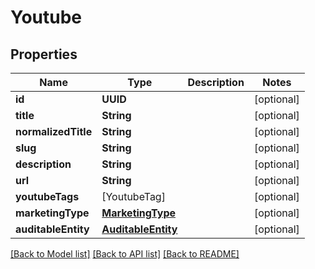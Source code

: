# Youtube

## Properties
Name | Type | Description | Notes
------------ | ------------- | ------------- | -------------
**id** | **UUID** |  | [optional] 
**title** | **String** |  | [optional] 
**normalizedTitle** | **String** |  | [optional] 
**slug** | **String** |  | [optional] 
**description** | **String** |  | [optional] 
**url** | **String** |  | [optional] 
**youtubeTags** | [YoutubeTag] |  | [optional] 
**marketingType** | [**MarketingType**](MarketingType.md) |  | [optional] 
**auditableEntity** | [**AuditableEntity**](AuditableEntity.md) |  | [optional] 

[[Back to Model list]](../README.md#documentation-for-models) [[Back to API list]](../README.md#documentation-for-api-endpoints) [[Back to README]](../README.md)


